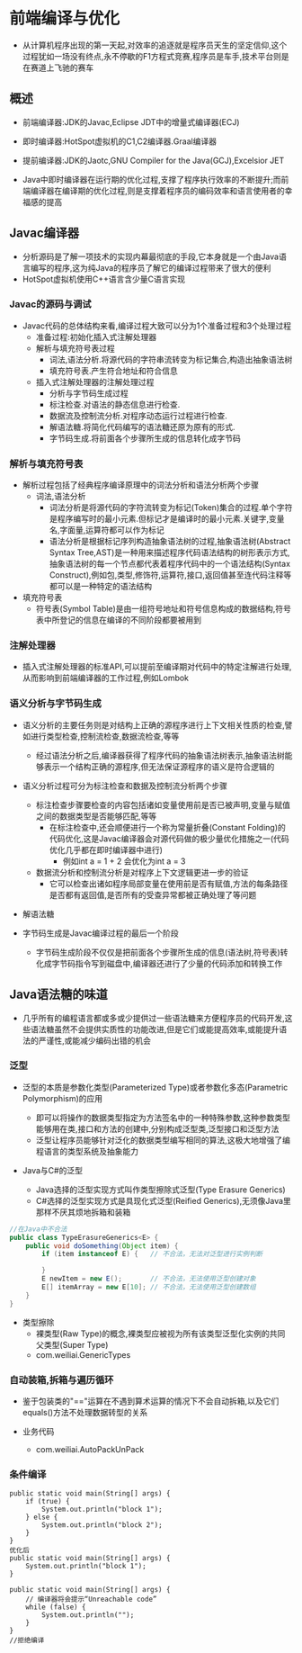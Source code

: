 # 前端编译与优化

- 从计算机程序出现的第一天起,对效率的追逐就是程序员天生的坚定信仰,这个过程犹如一场没有终点,永不停歇的F1方程式竞赛,程序员是车手,技术平台则是在赛道上飞驰的赛车

## 概述

- 前端编译器:JDK的Javac,Eclipse JDT中的增量式编译器(ECJ)
- 即时编译器:HotSpot虚拟机的C1,C2编译器.Graal编译器
- 提前编译器:JDK的Jaotc,GNU Compiler for the Java(GCJ),Excelsior JET

- Java中即时编译器在运行期的优化过程,支撑了程序执行效率的不断提升;而前端编译器在编译期的优化过程,则是支撑着程序员的编码效率和语言使用者的幸福感的提高

## Javac编译器

- 分析源码是了解一项技术的实现内幕最彻底的手段,它本身就是一个由Java语言编写的程序,这为纯Java的程序员了解它的编译过程带来了很大的便利
- HotSpot虚拟机使用C++语言含少量C语言实现

### Javac的源码与调试

- Javac代码的总体结构来看,编译过程大致可以分为1个准备过程和3个处理过程
    - 准备过程:初始化插入式注解处理器
    - 解析与填充符号表过程
        - 词法,语法分析.将源代码的字符串流转变为标记集合,构造出抽象语法树
        - 填充符号表.产生符合地址和符合信息
    - 插入式注解处理器的注解处理过程
        - 分析与字节码生成过程
        - 标注检查.对语法的静态信息进行检查.
        - 数据流及控制流分析.对程序动态运行过程进行检查.
        - 解语法糖.将简化代码编写的语法糖还原为原有的形式.
        - 字节码生成.将前面各个步骤所生成的信息转化成字节码

### 解析与填充符号表

- 解析过程包括了经典程序编译原理中的词法分析和语法分析两个步骤
    - 词法,语法分析
        - 词法分析是将源代码的字符流转变为标记(Token)集合的过程.单个字符是程序编写时的最小元素.但标记才是编译时的最小元素.关键字,变量名,字面量,运算符都可以作为标记
        - 语法分析是根据标记序列构造抽象语法树的过程,抽象语法树(Abstract Syntax Tree,AST)是一种用来描述程序代码语法结构的树形表示方式,抽象语法树的每一个节点都代表着程序代码中的一个语法结构(Syntax
          Construct),例如包,类型,修饰符,运算符,接口,返回值甚至连代码注释等都可以是一种特定的语法结构
- 填充符号表
    - 符号表(Symbol Table)是由一组符号地址和符号信息构成的数据结构,符号表中所登记的信息在编译的不同阶段都要被用到

### 注解处理器

- 插入式注解处理器的标准API,可以提前至编译期对代码中的特定注解进行处理,从而影响到前端编译器的工作过程,例如Lombok

### 语义分析与字节码生成

- 语义分析的主要任务则是对结构上正确的源程序进行上下文相关性质的检查,譬如进行类型检查,控制流检查,数据流检查,等等
    - 经过语法分析之后,编译器获得了程序代码的抽象语法树表示,抽象语法树能够表示一个结构正确的源程序,但无法保证源程序的语义是符合逻辑的

- 语义分析过程可分为标注检查和数据及控制流分析两个步骤
    - 标注检查步骤要检查的内容包括诸如变量使用前是否已被声明,变量与赋值之间的数据类型是否能够匹配,等等
        - 在标注检查中,还会顺便进行一个称为常量折叠(Constant Folding)的代码优化,这是Javac编译器会对源代码做的极少量优化措施之一(代码优化几乎都在即时编译器中进行)
            - 例如int a = 1 + 2 会优化为int a = 3
    - 数据流分析和控制流分析是对程序上下文逻辑更进一步的验证
        - 它可以检查出诸如程序局部变量在使用前是否有赋值,方法的每条路径是否都有返回值,是否所有的受查异常都被正确处理了等问题

- 解语法糖

- 字节码生成是Javac编译过程的最后一个阶段
    - 字节码生成阶段不仅仅是把前面各个步骤所生成的信息(语法树,符号表)转化成字节码指令写到磁盘中,编译器还进行了少量的代码添加和转换工作

## Java语法糖的味道

- 几乎所有的编程语言都或多或少提供过一些语法糖来方便程序员的代码开发,这些语法糖虽然不会提供实质性的功能改进,但是它们或能提高效率,或能提升语法的严谨性,或能减少编码出错的机会

### 泛型

- 泛型的本质是参数化类型(Parameterized Type)或者参数化多态(Parametric Polymorphism)的应用
    - 即可以将操作的数据类型指定为方法签名中的一种特殊参数,这种参数类型能够用在类,接口和方法的创建中,分别构成泛型类,泛型接口和泛型方法
    - 泛型让程序员能够针对泛化的数据类型编写相同的算法,这极大地增强了编程语言的类型系统及抽象能力

- Java与C#的泛型
    - Java选择的泛型实现方式叫作类型擦除式泛型(Type Erasure Generics)
    - C#选择的泛型实现方式是具现化式泛型(Reified Generics),无须像Java里那样不厌其烦地拆箱和装箱

```java
//在Java中不合法
public class TypeErasureGenerics<E> {
    public void doSomething(Object item) {
        if (item instanceof E) {   // 不合法，无法对泛型进行实例判断

        }
        E newItem = new E();       // 不合法，无法使用泛型创建对象
        E[] itemArray = new E[10]; // 不合法，无法使用泛型创建数组
    }
}
```

- 类型擦除
    - 裸类型(Raw Type)的概念,裸类型应被视为所有该类型泛型化实例的共同父类型(Super Type)
    - com.weiliai.GenericTypes

### 自动装箱,拆箱与遍历循环

- 鉴于包装类的"=="运算在不遇到算术运算的情况下不会自动拆箱,以及它们equals()方法不处理数据转型的关系

- 业务代码
    - com.weiliai.AutoPackUnPack

### 条件编译

```
public static void main(String[] args) {
    if (true) {
        System.out.println("block 1");
    } else {
        System.out.println("block 2");
    }
}
优化后
public static void main(String[] args) {
    System.out.println("block 1");
}
```

```
public static void main(String[] args) {
    // 编译器将会提示“Unreachable code”
    while (false) {
        System.out.println("");
    }
}
//拒绝编译
```


